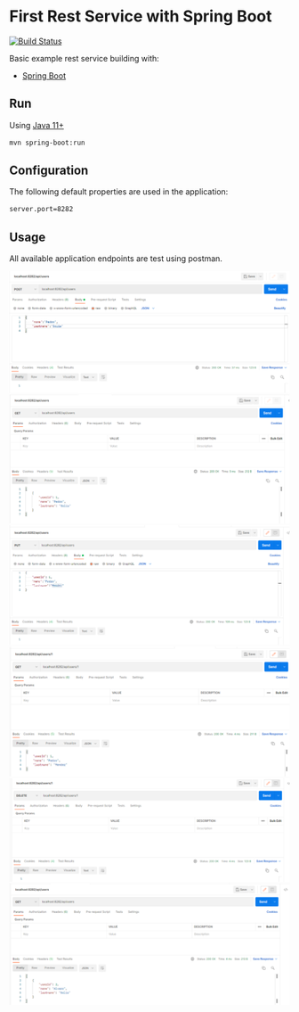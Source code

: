# First Rest Service with Spring Boot


[![Build Status](https://travis-ci.org/joemccann/dillinger.svg?branch=master)](https://travis-ci.org/joemccann/dillinger)

Basic example rest service building with:
- [Spring Boot](https://spring.io/)


## Run
Using [Java 11+](https://jdk.java.net/11/)
```sh
mvn spring-boot:run
```
## Configuration
The following default properties are used in the application:
```sh
server.port=8282
```

## Usage

All available application endpoints are test using postman.

![alt text](img/Post.jpg)
![alt text](img/GetAll.jpg)
![alt text](img/Put.jpg)
![alt text](img/Get.jpg)
![alt text](img/Delete.jpg)
![alt text](img/GetAll2.jpg)